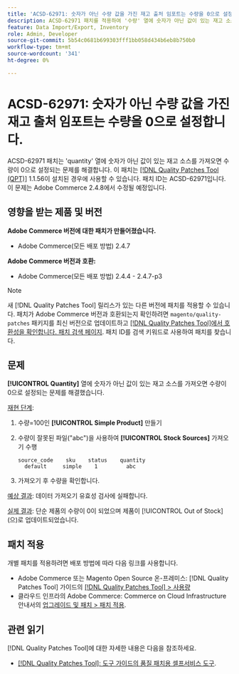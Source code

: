 ```yaml
---
title: 'ACSD-62971: 숫자가 아닌 수량 값을 가진 재고 출처 임포트는 수량을 0으로 설정합니다.'
description: ACSD-62971 패치를 적용하여 '수량' 열에 숫자가 아닌 값이 있는 재고 소스를 가져오면 수량이 0으로 설정되는 Adobe Commerce 문제를 해결합니다.
feature: Data Import/Export, Inventory
role: Admin, Developer
source-git-commit: 5b54c0681b699303fff1bb058d434b6eb8b750b0
workflow-type: tm+mt
source-wordcount: '341'
ht-degree: 0%

---
```



# ACSD-62971: 숫자가 아닌 수량 값을 가진 재고 출처 임포트는 수량을 0으로 설정합니다.

ACSD-62971 패치는 &#39;quantity&#39; 열에 숫자가 아닌 값이 있는 재고 소스를 가져오면 수량이 0으로 설정되는 문제를 해결합니다. 이 패치는 [[!DNL Quality Patches Tool (QPT)]](/help/tools/quality-patches-tool/quality-patches-tool-to-self-serve-quality-patches.md) 1.1.56이 설치된 경우에 사용할 수 있습니다. 패치 ID는 ACSD-62971입니다. 이 문제는 Adobe Commerce 2.4.8에서 수정될 예정입니다.

## 영향을 받는 제품 및 버전

**Adobe Commerce 버전에 대한 패치가 만들어졌습니다.**

* Adobe Commerce(모든 배포 방법) 2.4.7

**Adobe Commerce 버전과 호환:**

* Adobe Commerce(모든 배포 방법) 2.4.4 - 2.4.7-p3

>[!NOTE]
>
>새 [!DNL Quality Patches Tool] 릴리스가 있는 다른 버전에 패치를 적용할 수 있습니다. 패치가 Adobe Commerce 버전과 호환되는지 확인하려면 `magento/quality-patches` 패키지를 최신 버전으로 업데이트하고 [[!DNL Quality Patches Tool]에서 호환성을 확인합니다. 패치 검색 페이지](https://experienceleague.adobe.com/tools/commerce-quality-patches/index.html?lang=ko). 패치 ID를 검색 키워드로 사용하여 패치를 찾습니다.

## 문제

**[!UICONTROL Quantity]** 열에 숫자가 아닌 값이 있는 재고 소스를 가져오면 수량이 0으로 설정되는 문제를 해결했습니다.

<u>재현 단계</u>:

1. 수량=100인 **[!UICONTROL Simple Product]** 만들기
1. 수량이 잘못된 파일(&quot;abc&quot;)을 사용하여 **[!UICONTROL Stock Sources]** 가져오기 수행

   ```table
   source_code    sku    status    quantity
     default     simple    1         abc
   ```

1. 가져오기 후 수량을 확인합니다.

<u>예상 결과</u>:
데이터 가져오기 유효성 검사에 실패합니다.

<u>실제 결과</u>:
단순 제품의 수량이 0이 되었으며 제품이 [!UICONTROL Out of Stock] (으)로 업데이트되었습니다.

## 패치 적용

개별 패치를 적용하려면 배포 방법에 따라 다음 링크를 사용합니다.

* Adobe Commerce 또는 Magento Open Source 온-프레미스: [!DNL Quality Patches Tool] 가이드의 [[!DNL Quality Patches Tool] > 사용량](/help/tools/quality-patches-tool/usage.md)
* 클라우드 인프라의 Adobe Commerce: Commerce on Cloud Infrastructure 안내서의 [업그레이드 및 패치 > 패치 적용](https://experienceleague.adobe.com/docs/commerce-cloud-service/user-guide/develop/upgrade/apply-patches.html?lang=ko).

## 관련 읽기

[!DNL Quality Patches Tool]에 대한 자세한 내용은 다음을 참조하세요.

* [[!DNL Quality Patches Tool]: 도구 가이드의 품질 패치용 셀프서비스 도구](/help/tools/quality-patches-tool/quality-patches-tool-to-self-serve-quality-patches.md).

